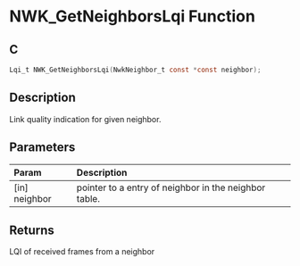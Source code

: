 # NWK_GetNeighborsLqi Function

## C

```c
Lqi_t NWK_GetNeighborsLqi(NwkNeighbor_t const *const neighbor);
```

## Description

 Link quality indication for given neighbor.

## Parameters

| Param | Description |
|:----- |:----------- |
| [in] neighbor | pointer to a entry of neighbor in the neighbor table. 

## Returns

 LQI of received frames from a neighbor 


